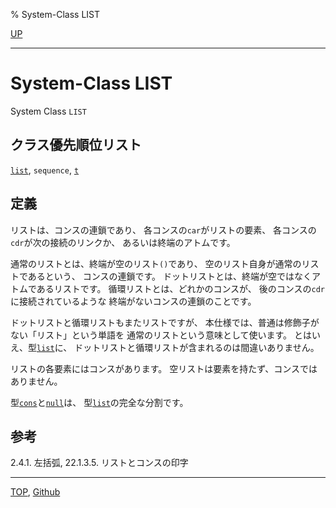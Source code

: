 % System-Class LIST

[UP](14.2.html)  

---

# System-Class LIST


System Class `LIST`


## クラス優先順位リスト

[`list`](14.2.list-system-class.html),
`sequence`,
[`t`](4.4.t-system-class.html)


## 定義

リストは、コンスの連鎖であり、
各コンスの`car`がリストの要素、
各コンスの`cdr`が次の接続のリンクか、
あるいは終端のアトムです。

通常のリストとは、終端が空のリスト`()`であり、
空のリスト自身が通常のリストであるという、
コンスの連鎖です。
ドットリストとは、終端が空ではなくアトムであるリストです。
循環リストとは、どれかのコンスが、
後のコンスの`cdr`に接続されているような
終端がないコンスの連鎖のことです。

ドットリストと循環リストもまたリストですが、
本仕様では、普通は修飾子がない「リスト」という単語を
通常のリストという意味として使います。
とはいえ、型[`list`](14.2.list-system-class.html)に、
ドットリストと循環リストが含まれるのは間違いありません。

リストの各要素にはコンスがあります。
空リストは要素を持たず、コンスではありません。

型[`cons`](14.2.cons-system-class.html)と[`null`](14.2.null-system-class.html)は、
型[`list`](14.2.list-system-class.html)の完全な分割です。


## 参考

2.4.1. 左括弧,
22.1.3.5. リストとコンスの印字


---
[TOP](index.html),  [Github](https://github.com/nptcl/npt-japanese)

